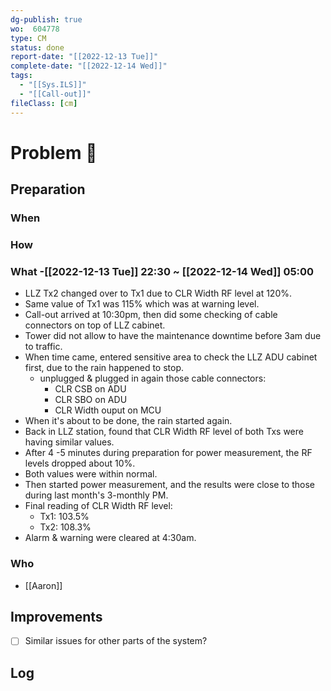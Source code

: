 ```yaml
---
dg-publish: true
wo:  604778
type: CM
status: done
report-date: "[[2022-12-13 Tue]]"
complete-date: "[[2022-12-14 Wed]]"
tags:
  - "[[Sys.ILS]]"
  - "[[Call-out]]"
fileClass: [cm]
---
```


# Problem 🐞
## Preparation
### When
 
### How

### What -[[2022-12-13 Tue]] 22:30 ~ [[2022-12-14 Wed]] 05:00
- LLZ Tx2 changed over to Tx1 due to CLR Width RF level at 120%.
- Same value of Tx1 was 115% which was at warning level.
- Call-out arrived at 10:30pm, then did some checking of cable connectors on top of LLZ cabinet.
- Tower did not allow to have the maintenance downtime before 3am due to traffic.
- When time came, entered sensitive area to check the LLZ ADU cabinet first, due to the rain happened to stop.
  - unplugged & plugged in again those cable connectors:
    - CLR CSB on ADU
    - CLR SBO on ADU
    - CLR Width ouput on MCU
- When it's about to be done, the rain started again.
- Back in LLZ station, found that CLR Width RF level of both Txs were having similar values.
- After 4 -5 minutes during preparation for power measurement, the RF levels dropped about 10%. 
- Both values were within normal.
- Then started power measurement, and the results were close to those during last month's 3-monthly PM.
- Final reading of CLR Width RF level:
  - Tx1: 103.5%
  - Tx2: 108.3%
- Alarm & warning were cleared at 4:30am.
### Who
- [[Aaron]]

## Improvements
- [ ] Similar issues for other parts of the system?

## Log

